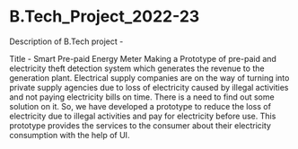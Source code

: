 # B.Tech_Project_2022-23

Description of B.Tech project - 

Title - Smart Pre-paid Energy Meter
Making a Prototype of pre-paid and electricity theft detection system which generates the revenue to the generation plant. Electrical supply companies are on the way of turning into private supply agencies due to loss of electricity caused by illegal activities and not paying electricity bills on time. There is a need to find out some solution on it. So, we have developed a prototype to reduce the loss of electricity due to illegal activities and pay for electricity before use. This prototype provides the services to the consumer about 
their electricity consumption with the help of UI.

